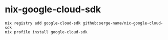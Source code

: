 # nix-google-cloud-sdk

```shell
nix registry add google-cloud-sdk github:serge-name/nix-google-cloud-sdk
nix profile install google-cloud-sdk
```
